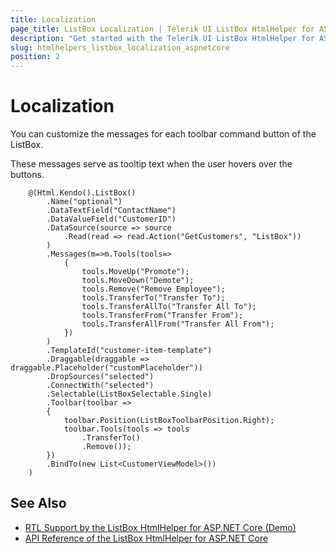 ```yaml
---
title: Localization
page_title: ListBox Localization | Telerik UI ListBox HtmlHelper for ASP.NET Core
description: "Get started with the Telerik UI ListBox HtmlHelper for ASP.NET Core and learn about the localization options it supports."
slug: htmlhelpers_listbox_localization_aspnetcore
position: 2
---
```


# Localization

You can customize the messages for each toolbar command button of the ListBox.

These messages serve as tooltip text when the user hovers over the buttons.

```
    @(Html.Kendo().ListBox()
        .Name("optional")
        .DataTextField("ContactName")
        .DataValueField("CustomerID")
        .DataSource(source => source
            .Read(read => read.Action("GetCustomers", "ListBox"))
        )
        .Messages(m=>m.Tools(tools=>
            {
                tools.MoveUp("Promote");
                tools.MoveDown("Demote");
                tools.Remove("Remove Employee");
                tools.TransferTo("Transfer To");
                tools.TransferAllTo("Transfer All To");
                tools.TransferFrom("Transfer From");
                tools.TransferAllFrom("Transfer All From");
            })
        )
        .TemplateId("customer-item-template")
        .Draggable(draggable => draggable.Placeholder("customPlaceholder"))
        .DropSources("selected")
        .ConnectWith("selected")
        .Selectable(ListBoxSelectable.Single)
        .Toolbar(toolbar =>
        {
            toolbar.Position(ListBoxToolbarPosition.Right);
            toolbar.Tools(tools => tools
                .TransferTo()
                .Remove());
        })
        .BindTo(new List<CustomerViewModel>())
    )
```

## See Also

* [RTL Support by the ListBox HtmlHelper for ASP.NET Core (Demo)](https://demos.telerik.com/aspnet-core/listbox/right-to-left-support)
* [API Reference of the ListBox HtmlHelper for ASP.NET Core](/api/listbox)
